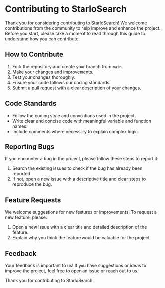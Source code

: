 # Contributing to StarloSearch

Thank you for considering contributing to StarloSearch! We welcome contributions from the community to help improve and enhance the project. Before you start, please take a moment to read through this guide to understand how you can contribute.

## How to Contribute

1. Fork the repository and create your branch from `main`.
2. Make your changes and improvements.
3. Test your changes thoroughly.
4. Ensure your code follows our coding standards.
5. Submit a pull request with a clear description of your changes.

## Code Standards

- Follow the coding style and conventions used in the project.
- Write clear and concise code with meaningful variable and function names.
- Include comments where necessary to explain complex logic.

## Reporting Bugs

If you encounter a bug in the project, please follow these steps to report it:

1. Search the existing issues to check if the bug has already been reported.
2. If not, open a new issue with a descriptive title and clear steps to reproduce the bug.

## Feature Requests

We welcome suggestions for new features or improvements! To request a new feature, please:

1. Open a new issue with a clear title and detailed description of the feature.
2. Explain why you think the feature would be valuable for the project.

## Feedback

Your feedback is important to us! If you have suggestions or ideas to improve the project, feel free to open an issue or reach out to us.

Thank you for contributing to StarloSearch!
